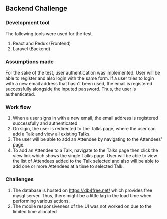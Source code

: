 ## Backend Challenge


### Development tool

The following tools were used for the test.
1. React and Redux (Frontend)
2. Laravel (Backend)


### Assumptions made

For the sake of the test, user authentication was implemented. 
User will be able to register and also login with the same form.
If a user tries to login with a new email address that hasn't been used, the email is registered successfully alongside the inputed password. Thus, the user is authenticated.


### Work flow

1. When a user signs in with a new email, the email address is registered successfully and authenticated 
2. On sigin, the user is redirected to the Talks page, where the user can add a Talk and view all existing Talks.
3. The user will be able to add an Attendee by navigating to the Attendees' page.
4. To add an Attendee to a Talk, navigate to the Talks page then click the view link which shows the single Talks page. User will be able to 
view the list of Attendees added to the Talk selected and also will be able to add one or more Attendees at a time to selected Talk.


### Challenges

1. The database is hosted on https://db4free.net/ which provides free mysql server. Thus, there might be a little lag in the load time when performing various actions.
2. The mobile responsiveness of the UI was not worked on due to the limited time allocated